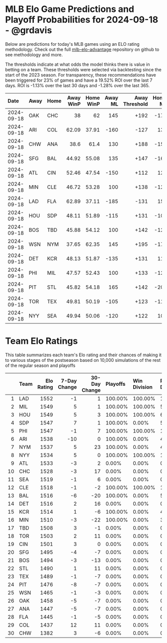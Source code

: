 # MLB Elo Game Predictions and Playoff Probabilities for 2024-09-18 - @grdavis
Below are predictions for today's MLB games using an ELO rating methodology. Check out the full [mlb-elo-advantage](https://github.com/grdavis/mlb-elo-advantage) repository on github to see methodology and more.

The thresholds indicate at what odds the model thinks there is value in betting on a team. These thresholds were selected via backtesting since the start of the 2023 season. For transparency, these recommendations have been triggered for 23% of games and have a 19.52% ROI over the last 7 days. ROI is -1.13% over the last 30 days and -1.28% over the last 365.

| Date       | Away   | Home   |   Away WinP |   Home WinP |   Away ML |   Away Threshold |   Home ML |   Home Threshold |
|:-----------|:-------|:-------|------------:|------------:|----------:|-----------------:|----------:|-----------------:|
| 2024-09-18 | OAK    | CHC    |       38    |       62    |       145 |             +192 |      -175 |             -127 |
| 2024-09-18 | ARI    | COL    |       62.09 |       37.91 |      -160 |             -127 |       135 |             +193 |
| 2024-09-18 | CHW    | ANA    |       38.6  |       61.4  |       130 |             +188 |      -155 |             -124 |
| 2024-09-18 | SFG    | BAL    |       44.92 |       55.08 |       135 |             +147 |      -160 |             +102 |
| 2024-09-18 | ATL    | CIN    |       52.46 |       47.54 |      -150 |             +112 |       125 |             +134 |
| 2024-09-18 | MIN    | CLE    |       46.72 |       53.28 |       100 |             +138 |      -120 |             +108 |
| 2024-09-18 | LAD    | FLA    |       62.89 |       37.11 |      -185 |             -131 |       150 |             +199 |
| 2024-09-18 | HOU    | SDP    |       48.11 |       51.89 |      -115 |             +131 |      -105 |             +114 |
| 2024-09-18 | BOS    | TBD    |       45.88 |       54.12 |       100 |             +142 |      -120 |             +105 |
| 2024-09-18 | WSN    | NYM    |       37.65 |       62.35 |       145 |             +195 |      -175 |             -128 |
| 2024-09-18 | DET    | KCR    |       48.13 |       51.87 |      -135 |             +131 |       115 |             +114 |
| 2024-09-18 | PHI    | MIL    |       47.57 |       52.43 |       100 |             +133 |      -120 |             +112 |
| 2024-09-18 | PIT    | STL    |       45.82 |       54.18 |       165 |             +142 |      -200 |             +105 |
| 2024-09-18 | TOR    | TEX    |       49.81 |       50.19 |      -105 |             +123 |      -115 |             +121 |
| 2024-09-18 | NYY    | SEA    |       49.94 |       50.06 |      -120 |             +122 |       100 |             +122 |

# Team Elo Ratings
This table summarizes each team's Elo rating and their chances of making it to various stages of the postseason based on 10,000 simulations of the rest of the regular season and playoffs

|    | Team   |   Elo Rating |   7-Day Change |   30-Day Change | Playoffs   | Win Division   | Reach Div. Rd.   | Reach CS   | Reach WS   | Win WS   |
|---:|:-------|-------------:|---------------:|----------------:|:-----------|:---------------|:-----------------|:-----------|:-----------|:---------|
|  1 | LAD    |         1552 |             -1 |               1 | 100.00%    | 100.00%        | 100.00%          | 52.80%     | 27.97%     | 16.47%   |
|  2 | MIL    |         1549 |              5 |               1 | 100.00%    | 100.00%        | 55.89%           | 26.99%     | 13.49%     | 7.83%    |
|  3 | HOU    |         1549 |              5 |               3 | 100.00%    | 100.00%        | 61.87%           | 35.89%     | 20.44%     | 10.26%   |
|  4 | SDP    |         1547 |              7 |               1 | 100.00%    | 0.00%          | 55.83%           | 27.63%     | 13.09%     | 7.16%    |
|  5 | PHI    |         1547 |             -1 |               7 | 100.00%    | 100.00%        | 100.00%          | 51.66%     | 25.92%     | 15.27%   |
|  6 | ARI    |         1538 |            -10 |               0 | 100.00%    | 0.00%          | 44.31%           | 20.42%     | 9.55%      | 5.06%    |
|  7 | NYM    |         1537 |              5 |              23 | 100.00%    | 0.00%          | 43.97%           | 20.50%     | 9.98%      | 4.96%    |
|  8 | NYY    |         1534 |              5 |               0 | 100.00%    | 100.00%        | 100.00%          | 55.47%     | 29.41%     | 13.34%   |
|  9 | ATL    |         1533 |             -3 |               2 | 0.00%      | 0.00%          | 0.00%            | 0.00%      | 0.00%      | 0.00%    |
| 10 | CHC    |         1528 |             -3 |              17 | 0.00%      | 0.00%          | 0.00%            | 0.00%      | 0.00%      | 0.00%    |
| 11 | SEA    |         1519 |             -1 |               6 | 0.00%      | 0.00%          | 0.00%            | 0.00%      | 0.00%      | 0.00%    |
| 12 | CLE    |         1518 |             -1 |              -2 | 100.00%    | 100.00%        | 100.00%          | 46.21%     | 21.75%     | 9.24%    |
| 13 | BAL    |         1516 |             -6 |             -20 | 100.00%    | 0.00%          | 53.83%           | 24.02%     | 11.26%     | 4.23%    |
| 14 | DET    |         1516 |              2 |              16 | 0.00%      | 0.00%          | 0.00%            | 0.00%      | 0.00%      | 0.00%    |
| 15 | KCR    |         1514 |              1 |              -6 | 100.00%    | 0.00%          | 46.17%           | 20.51%     | 9.46%      | 3.32%    |
| 16 | MIN    |         1510 |             -3 |             -22 | 100.00%    | 0.00%          | 38.13%           | 17.90%     | 7.68%      | 2.86%    |
| 17 | TBD    |         1508 |              3 |              -1 | 0.00%      | 0.00%          | 0.00%            | 0.00%      | 0.00%      | 0.00%    |
| 18 | TOR    |         1503 |              2 |              11 | 0.00%      | 0.00%          | 0.00%            | 0.00%      | 0.00%      | 0.00%    |
| 19 | CIN    |         1501 |              3 |               0 | 0.00%      | 0.00%          | 0.00%            | 0.00%      | 0.00%      | 0.00%    |
| 20 | SFG    |         1495 |             -4 |              -7 | 0.00%      | 0.00%          | 0.00%            | 0.00%      | 0.00%      | 0.00%    |
| 21 | BOS    |         1494 |             -3 |             -13 | 0.00%      | 0.00%          | 0.00%            | 0.00%      | 0.00%      | 0.00%    |
| 22 | STL    |         1490 |              1 |              11 | 0.00%      | 0.00%          | 0.00%            | 0.00%      | 0.00%      | 0.00%    |
| 23 | TEX    |         1489 |             -1 |              -7 | 0.00%      | 0.00%          | 0.00%            | 0.00%      | 0.00%      | 0.00%    |
| 24 | PIT    |         1476 |             -8 |              -7 | 0.00%      | 0.00%          | 0.00%            | 0.00%      | 0.00%      | 0.00%    |
| 25 | WSN    |         1465 |             -1 |              -3 | 0.00%      | 0.00%          | 0.00%            | 0.00%      | 0.00%      | 0.00%    |
| 26 | OAK    |         1458 |             -5 |              -7 | 0.00%      | 0.00%          | 0.00%            | 0.00%      | 0.00%      | 0.00%    |
| 27 | ANA    |         1447 |             -5 |              -7 | 0.00%      | 0.00%          | 0.00%            | 0.00%      | 0.00%      | 0.00%    |
| 28 | FLA    |         1445 |             -1 |              -5 | 0.00%      | 0.00%          | 0.00%            | 0.00%      | 0.00%      | 0.00%    |
| 29 | COL    |         1437 |             12 |              11 | 0.00%      | 0.00%          | 0.00%            | 0.00%      | 0.00%      | 0.00%    |
| 30 | CHW    |         1382 |              3 |              -6 | 0.00%      | 0.00%          | 0.00%            | 0.00%      | 0.00%      | 0.00%    |